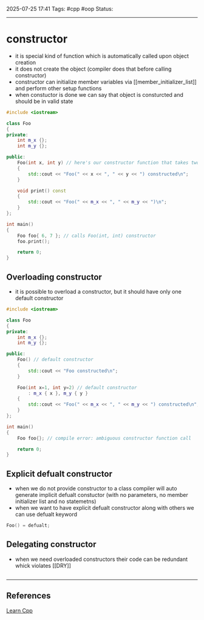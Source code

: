 
2025-07-25 17:41
Tags: #cpp #oop
Status:

---
# constructor
- it is special kind of function which is automatically called upon object creation
- it does not create the object (compiler does that before calling constructor)
- constructor can initialize member variables via [[member_initializer_list]] and perform other setup functions
- when constuctor is done we can say that object is consturcted and should be in valid state
```cpp
#include <iostream>

class Foo
{
private:
    int m_x {};
    int m_y {};

public:
    Foo(int x, int y) // here's our constructor function that takes two initializers
    {
        std::cout << "Foo(" << x << ", " << y << ") constructed\n";
    }

    void print() const
    {
        std::cout << "Foo(" << m_x << ", " << m_y << ")\n";
    }
};

int main()
{
    Foo foo{ 6, 7 }; // calls Foo(int, int) constructor
    foo.print();

    return 0;
}
```
## Overloading constructor
- it is possible to overload a constructor, but it should have only one default constructor
```cpp
#include <iostream>

class Foo
{
private:
    int m_x {};
    int m_y {};

public:
    Foo() // default constructor
    {
        std::cout << "Foo constructed\n";
    }

    Foo(int x=1, int y=2) // default constructor
        : m_x { x }, m_y { y }
    {
        std::cout << "Foo(" << m_x << ", " << m_y << ") constructed\n";
    }
};

int main()
{
    Foo foo{}; // compile error: ambiguous constructor function call

    return 0;
}
```

## Explicit defualt constructor
- when we do not provide constructor to a class compiler will auto generate implicit defualt constuctor (with no parameters, no member initializer list and no statemetns)
- when we want to have explicit defualt constructor along with others we can use defualt keyword
```cpp
Foo() = defualt;
```

## Delegating constructor
- when we need overloaded constructors their code can be redundant whick violates [[DRY]]
```cpp

```


---
## References
[Learn Cpp](https://www.learncpp.com/cpp-tutorial/introduction-to-constructors/)

